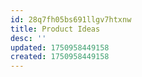 ```yaml
---
id: 28q7fh05bs691llgv7htxnw
title: Product Ideas
desc: ''
updated: 1750958449158
created: 1750958449158
---
```

